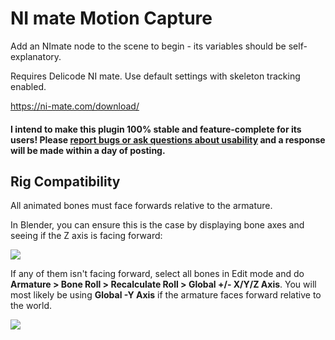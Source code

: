 # NI mate Motion Capture

Add an NImate node to the scene to begin - its variables should be self-explanatory.

Requires Delicode NI mate. Use default settings with skeleton tracking enabled.

https://ni-mate.com/download/

#### I intend to make this plugin 100% stable and feature-complete for its users! Please [report bugs or ask questions about usability](https://github.com/hoontee/godot-ni-mate-motion-capture/issues) and a response will be made within a day of posting.

## Rig Compatibility

All animated bones must face forwards relative to the armature.

In Blender, you can ensure this is the case by displaying bone axes and seeing if the Z axis is facing forward:

![](https://github.com/hoontee/godot-ni-mate-motion-capture/blob/master/axes.png?raw=true)

If any of them isn't facing forward, select all bones in Edit mode and do **Armature > Bone Roll > Recalculate Roll > Global +/- X/Y/Z Axis**. You will most likely be using **Global -Y Axis** if the armature faces forward relative to the world.

![](https://github.com/hoontee/godot-ni-mate-motion-capture/blob/master/recalculate_roll.png?raw=true)